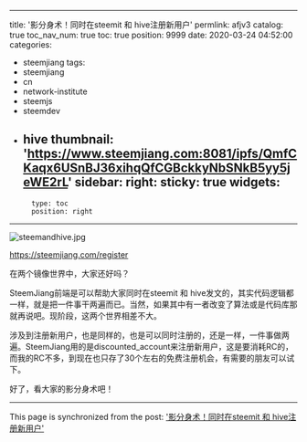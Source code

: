 
---
title: '影分身术！同时在steemit 和 hive注册新用户'
permlink: afjv3
catalog: true
toc_nav_num: true
toc: true
position: 9999
date: 2020-03-24 04:52:00
categories:
- steemjiang
tags:
- steemjiang
- cn
- network-institute
- steemjs
- steemdev
- hive
thumbnail: 'https://www.steemjiang.com:8081/ipfs/QmfCKaqx6USnBJ36xihqQfCGBckkyNbSNkB5yy5jeWE2rL'
sidebar:
    right:
        sticky: true
widgets:
    -
        type: toc
        position: right
---


![steemandhive.jpg](https://www.steemjiang.com:8081/ipfs/QmfCKaqx6USnBJ36xihqQfCGBckkyNbSNkB5yy5jeWE2rL)

https://steemjiang.com/register

在两个镜像世界中，大家还好吗？

SteemJiang前端是可以帮助大家同时在steemit 和 hive发文的，其实代码逻辑都一样，就是把一件事干两遍而已。当然，如果其中有一者改变了算法或是代码库那就再说吧。现阶段，这两个世界相差不大。

涉及到注册新用户，也是同样的，也是可以同时注册的，还是一样，一件事做两遍。SteemJiang用的是discounted_account来注册新用户，这是要消耗RC的，而我的RC不多，到现在也只存了30个左右的免费注册机会，有需要的朋友可以试下。

好了，看大家的影分身术吧！

- - -

This page is synchronized from the post: ['影分身术！同时在steemit 和 hive注册新用户'](https://steemit.com/@lemooljiang/afjv3)
